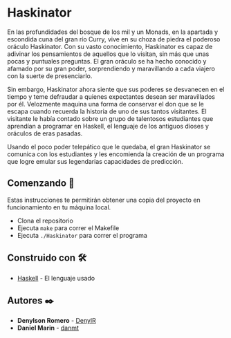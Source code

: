 # Haskinator

En las profundidades del bosque de los mil y un Monads, en la apartada y escondida cuna del gran río Curry,
vive en su choza de piedra el poderoso oráculo Haskinator. Con su vasto conocimiento, Haskinator es capaz de
adivinar los pensamientos de aquellos que lo visitan, sin más que unas pocas y puntuales preguntas. El gran oráculo
se ha hecho conocido y afamado por su gran poder, sorprendiendo y maravillando a cada viajero con la suerte de
presenciarlo.

Sin embargo, Haskinator ahora siente que sus poderes se desvanecen en el tiempo y teme defraudar a quienes
expectantes desean ser maravillados por él. Velozmente maquina una forma de conservar el don que se le escapa
cuando recuerda la historia de uno de sus tantos visitantes. El visitante le había contado sobre un grupo de talentosos
estudiantes que aprendían a programar en Haskell, el lenguaje de los antiguos dioses y oráculos de eras pasadas.

Usando el poco poder telepático que le quedaba, el gran Haskinator se comunica con los estudiantes y les
encomienda la creación de un programa que logre emular sus legendarias capacidades de predicción.

## Comenzando 🚀

Estas instrucciones te permitirán obtener una copia del proyecto en funcionamiento en tu máquina local.

- Clona el repositorio
- Ejecuta `make` para correr el Makefile
- Ejecuta `./Haskinator` para correr el programa

## Construido con 🛠️

* [Haskell](https://www.haskell.org/) - El lenguaje usado

## Autores ✒️

* **Denylson Romero** - [DenylR](https://github.com/DenylR)
* **Daniel Marin** - [danmt](https://github.com/danmt)
